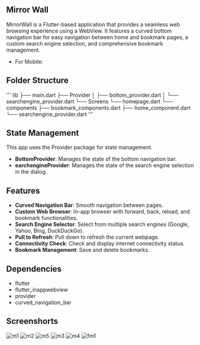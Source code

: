 ## Mirror Wall

MirrorWall is a Flutter-based application that provides a seamless web browsing experience using a WebView. It features a curved bottom navigation bar for easy navigation between home and bookmark pages, a custom search engine selection, and comprehensive bookmark management.

* For Mobile:

## Folder Structure
'''
lib
├── main.dart
├── Provider
│   ├── bottom_provider.dart
│   └── searchengine_provider.dart
└── Screens
└── homepage.dart
└── components
├── bookmark_components.dart
├── home_component.dart
└── searchengine_provider.dart
'''

## State Management

This app uses the Provider package for state management.

- **BottomProvider**: Manages the state of the bottom navigation bar.
- **earchengineProvider**: Manages the state of the search engine selection in the dialog.

## Features
- **Curved Navigation Bar**: Smooth navigation between pages.
- **Custom Web Browser**: In-app browser with forward, back, reload, and bookmark functionalities.
- **Search Engine Selector**: Select from multiple search engines (Google, Yahoo, Bing, DuckDuckGo).
- **Pull to Refresh**: Pull down to refresh the current webpage.
- **Connectivity Check**: Check and display internet connectivity status.
- **Bookmark Management**: Save and delete bookmarks.

## Dependencies

* flutter
* flutter_inappwebview
* provider
* curved_navigation_bar


## Screenshorts

![m1](https://github.com/divyansiranpariya/Mirror_Wall/assets/154776848/7f0a148c-0995-4693-85fd-0ca28315c00c)
![m2](https://github.com/divyansiranpariya/Mirror_Wall/assets/154776848/f140a741-0ea9-4e54-8aea-7356380436b2)
![m5](https://github.com/divyansiranpariya/Mirror_Wall/assets/154776848/3755c8b6-82fa-4690-8535-ec9ea605b61b)
![m3](https://github.com/divyansiranpariya/Mirror_Wall/assets/154776848/5377b0c1-b67e-4291-8893-dd68bb6db899)
![m4](https://github.com/divyansiranpariya/Mirror_Wall/assets/154776848/1d7b50b4-e8b2-48e0-b020-ad021cee60d3)
![fm1](https://github.com/divyansiranpariya/Mirror_Wall/assets/154776848/e29bfe6e-ec7d-4bdb-9207-7b926db86f6e)
